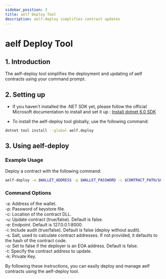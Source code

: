 ```yaml
---
sidebar_position: 3
title: aelf Deploy Tool
description: aelf-deploy simplifies contract updates
---
```


# aelf Deploy Tool

## 1. Introduction

The aelf-deploy tool simplifies the deployment and updating of aelf contracts using your command prompt.

## 2. Setting up

- If you haven't installed the .NET SDK yet, please follow the official Microsoft documentation to install and set it up : [Install dotnet 6.0 SDK](https://dotnet.microsoft.com/en-us/download/dotnet/6.0)

- To install the aelf-deploy tool globally, use the following command:
```bash title="Terminal"
dotnet tool install --global aelf.deploy
```

## 3. Using aelf-deploy

### Example Usage

Deploy a contract with the following command:
```bash title="Terminal"
aelf-deploy -a $WALLET_ADDRESS -p $WALLET_PASSWORD -c $CONTRACT_PATH/$CONTRACT_FILE.dll.patched -e https://tdvw-test-node.aelf.io/
```

### Command Options

-a: Address of the wallet.  
-p: Password of keystore file.    
-c: Location of the contract DLL.   
-u: Update contract (true/false). Default is false.    
-e: Endpoint. Default is 127.0.0.1:8000.   
-i: Include audit (true/false). Default is false (deploy without audit).  
-s: Salt, used to calculate contract addresses. If not provided, it defaults to the hash of the contract code.   
-o: Set to false if the deployer is an EOA address. Default is false.  
-t: Specify the contract address to update.  
-k: Private Key.  

By following these instructions, you can easily deploy and manage aelf contracts using the aelf-deploy tool.